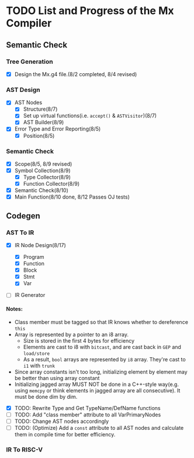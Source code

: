 # TODO List and Progress of the Mx Compiler
## Semantic Check
### Tree Generation
- [x] Design the Mx.g4 file.(8/2 completed, 8/4 revised)
### AST Design
- [x] AST Nodes
    - [x] Structure(8/7)
    - [x] Set up virtual functions(i.e. `accept()` & `ASTVisitor`)(8/7)
    - [x] AST Builder(8/9)
- [x] Error Type and Error Reporting(8/5)
  - [x] Position(8/5)
### Semantic Check
- [x] Scope(8/5, 8/9 revised)
- [x] Symbol Collection(8/9)
  - [x] Type Collector(8/9)
  - [x] Function Collector(8/9)
- [x] Semantic Check(8/10)
- [x] Main Function(8/10 done, 8/12 Passes OJ tests)

## Codegen
### AST To IR
- [x] IR Node Design(8/17)
  - [x] Program
  - [x] Function
  - [x] Block
  - [x] Stmt
  - [x] Var
- [ ] IR Generator
  

#### Notes:
  - Class member must be tagged so that IR knows whether to dereference `this`
  - Array is represented by a pointer to an i8 array.
    - Size is stored in the first 4 bytes for efficiency
    - Elements are cast to i8 with `bitcast`, and are cast back in `GEP` and `load/store`
    - As a result, `bool` arrays are represented by `i8` array. They're cast to `i1` with `trunk`
  - Since array constants isn't too long, initializing element by element may be better than using array constant
  - Initializing jagged array MUST NOT be done in a C++-style way(e.g. using `memcpy` or think elements in jagged array are all consecutive). It must be done dim by dim.
  - [x] TODO: Rewrite Type and Get TypeName/DefName functions
  - [ ] TODO: Add "class member" attribute to all VarPrimaryNodes
  - [ ] TODO: Change AST nodes accordingly
  - [ ] TODO: (Optimize) Add a `const` attribute to all AST nodes and calculate them in compile time for better efficiency.
### IR To RISC-V